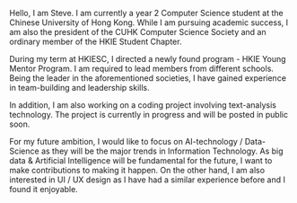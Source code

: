Hello, I am Steve.
I am currently a year 2 Computer Science student at the Chinese University of Hong Kong. While I am pursuing academic success, I am also the president of the CUHK Computer Science Society and an ordinary member of the HKIE Student Chapter. 

During my term at HKIESC, I directed a newly found program - HKIE Young Mentor Program. I am required to lead members from different schools. Being the leader in the aforementioned societies, I have gained experience in team-building and leadership skills. 

In addition, I am also working on a coding project involving text-analysis technology. The project is currently in progress and will be posted in public soon.

For my future ambition, I would like to focus on AI-technology / Data-Science as they will be the major trends in Information Technology. As big data & Artificial Intelligence will be fundamental for the future, I want to make contributions to making it happen. On the other hand, I am also interested in UI / UX design as I have had a similar experience before and I found it enjoyable.

